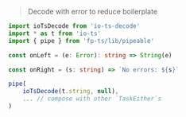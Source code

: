 > Decode with error to reduce boilerplate

```ts
import ioTsDecode from 'io-ts-decode'
import * as t from 'io-ts'
import { pipe } from 'fp-ts/lib/pipeable'

const onLeft = (e: Error): string => String(e)

const onRight = (s: string) => `No errors: ${s}`

pipe(
    ioTsDecode(t.string, null),
    ... // compose with other `TaskEither`s
)
```
